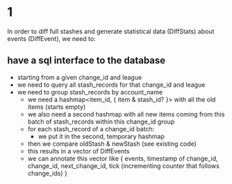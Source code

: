 # 1

In order to diff full stashes and generate statistical data (DiffStats) about events (DiffEvent), we need to:

## have a sql interface to the database
  - starting from a given change_id and league
  - we need to query all stash_records for that change_id and league
  - we need to group stash_records by account_name
    - we need a hashmap<item_id, { item & stash_id? }> with all the old items (starts empty)
    - we also need a second hashmap with all new items coming from this batch of stash_records within this change_id group
    - for each stash_record of a change_id batch:
      - we put it in the second, temporary hashmap
    - then we compare oldStash & newStash (see existing code)
    - this results in a vector of DiffEvents
    - we can annotate this vector like { events, timestamp of change_id, change_id, next_change_id, tick (incrementing counter that follows change_ids) }
